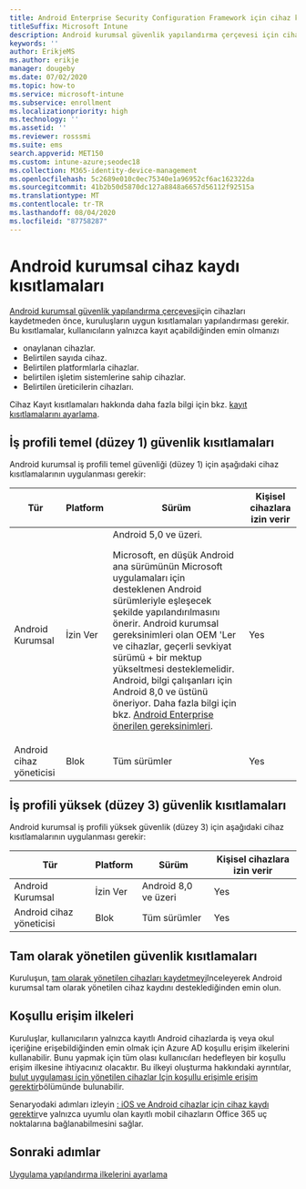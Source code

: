 ```yaml
---
title: Android Enterprise Security Configuration Framework için cihaz kaydı kısıtlamaları
titleSuffix: Microsoft Intune
description: Android kurumsal güvenlik yapılandırma çerçevesi için cihaz kaydı kısıtlamaları.
keywords: ''
author: ErikjeMS
ms.author: erikje
manager: dougeby
ms.date: 07/02/2020
ms.topic: how-to
ms.service: microsoft-intune
ms.subservice: enrollment
ms.localizationpriority: high
ms.technology: ''
ms.assetid: ''
ms.reviewer: rosssmi
ms.suite: ems
search.appverid: MET150
ms.custom: intune-azure;seodec18
ms.collection: M365-identity-device-management
ms.openlocfilehash: 5c2689e010c0ec75340e1a96952cf6ac162322da
ms.sourcegitcommit: 41b2b50d5870dc127a8848a6657d56112f92515a
ms.translationtype: MT
ms.contentlocale: tr-TR
ms.lasthandoff: 08/04/2020
ms.locfileid: "87758287"
---
```

# <a name="android-enterprise-device-enrollment-restrictions"></a>Android kurumsal cihaz kaydı kısıtlamaları

[Android kurumsal güvenlik yapılandırma çerçevesi](android-configuration-framework.md)için cihazları kaydetmeden önce, kuruluşların uygun kısıtlamaları yapılandırması gerekir. Bu kısıtlamalar, kullanıcıların yalnızca kayıt açabildiğinden emin olmanızı

- onaylanan cihazlar.
- Belirtilen sayıda cihaz.
- Belirtilen platformlarla cihazlar.
- belirtilen işletim sistemlerine sahip cihazlar.
- Belirtilen üreticilerin cihazları.

Cihaz Kayıt kısıtlamaları hakkında daha fazla bilgi için bkz. [kayıt kısıtlamalarını ayarlama](enrollment-restrictions-set.md).

## <a name="work-profile-basic-level-1-security-restrictions"></a>İş profili temel (düzey 1) güvenlik kısıtlamaları

Android kurumsal iş profili temel güvenliği (düzey 1) için aşağıdaki cihaz kısıtlamalarının uygulanması gerekir:

| Tür | Platform | Sürüm | Kişisel cihazlara izin verir |
|--------|--------|--------|--------|
| Android Kurumsal | İzin Ver | Android 5,0 ve üzeri.<p>Microsoft, en düşük Android ana sürümünün Microsoft uygulamaları için desteklenen Android sürümleriyle eşleşecek şekilde yapılandırılmasını önerir. Android kurumsal gereksinimleri olan OEM 'Ler ve cihazlar, geçerli sevkiyat sürümü + bir mektup yükseltmesi desteklemelidir.   Android, bilgi çalışanları için Android 8,0 ve üstünü öneriyor. Daha fazla bilgi için bkz. [Android Enterprise önerilen gereksinimleri](https://www.android.com/enterprise/recommended/requirements/). | Yes |
| Android cihaz yöneticisi| Blok | Tüm sürümler | Yes |

## <a name="work-profile-high-level-3-security-restrictions"></a>İş profili yüksek (düzey 3) güvenlik kısıtlamaları
Android kurumsal iş profili yüksek güvenlik (düzey 3) için aşağıdaki cihaz kısıtlamalarının uygulanması gerekir:

| Tür | Platform | Sürüm | Kişisel cihazlara izin verir |
|--------|--------|--------|--------|
| Android Kurumsal | İzin Ver | Android 8,0 ve üzeri | Yes |
| Android cihaz yöneticisi| Blok | Tüm sürümler | Yes |

## <a name="fully-managed-security-restrictions"></a>Tam olarak yönetilen güvenlik kısıtlamaları
Kuruluşun, [tam olarak yönetilen cihazları kaydetmeyi](android-fully-managed-enroll.md#enroll-the-fully-managed-devices)Inceleyerek Android kurumsal tam olarak yönetilen cihaz kaydını desteklediğinden emin olun. 

## <a name="conditional-access-policies"></a>Koşullu erişim ilkeleri
Kuruluşlar, kullanıcıların yalnızca kayıtlı Android cihazlarda iş veya okul içeriğine erişebildiğinden emin olmak için Azure AD koşullu erişim ilkelerini kullanabilir. Bunu yapmak için tüm olası kullanıcıları hedefleyen bir koşullu erişim ilkesine ihtiyacınız olacaktır. Bu ilkeyi oluşturma hakkındaki ayrıntılar, [bulut uygulaması için yönetilen cihazlar Için koşullu erişimle erişim gerektir](https://docs.microsoft.com/azure/active-directory/conditional-access/require-managed-devices)bölümünde bulunabilir. 

Senaryodaki adımları izleyin [: iOS ve Android cihazlar için cihaz kaydı gerektir](https://docs.microsoft.com/azure/active-directory/conditional-access/require-managed-devices#scenario-require-device-enrollment-for-ios-and-android-devices)ve yalnızca uyumlu olan kayıtlı mobil cihazların Office 365 uç noktalarına bağlanabilmesini sağlar.

## <a name="next-steps"></a>Sonraki adımlar

[Uygulama yapılandırma ilkelerini ayarlama](android-app-configuration-policies.md)

